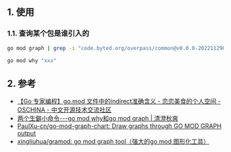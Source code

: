 ## 1. 使用
### 1.1. 查询某个包是谁引入的

```sh
go mod graph | grep -i "code.byted.org/overpass/common@v0.0.0-20221129060123-7d175d3c0ba8"
```



```sh
go mod why "xxx"
```
## 2. 参考
- [【Go 专家编程】go\.mod 文件中的indirect准确含义 \- 恋恋美食的个人空间 \- OSCHINA \- 中文开源技术交流社区](https://my.oschina.net/renhc/blog/3162751)
- [两个生僻小命令\-\-\-go mod why和go mod graph \| 清澄秋爽](https://dashen.tech/2019/10/29/%E4%B8%A4%E4%B8%AA%E7%94%9F%E5%83%BB%E5%B0%8F%E5%91%BD%E4%BB%A4-go-mod-why%E5%92%8Cgo-mod-graph/)
- [PaulXu\-cn/go\-mod\-graph\-chart: Draw graphs through GO MOD GRAPH output](https://github.com/PaulXu-cn/go-mod-graph-chart)
- [xingliuhua/gramod: go mod graph tool（强大的go mod 图形化工具）](https://github.com/xingliuhua/gramod)
